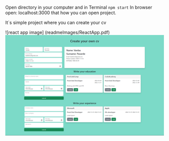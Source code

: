 Open directory in your computer and in Terminal `npm start` 
In browser open: localhost:3000 
that how you can open project.

It`s simple project where you can create your cv

![react app image] (readmeImages/ReactApp.pdf)
<img src='/readmeImages/ReactApp.pdf' width='500px' />